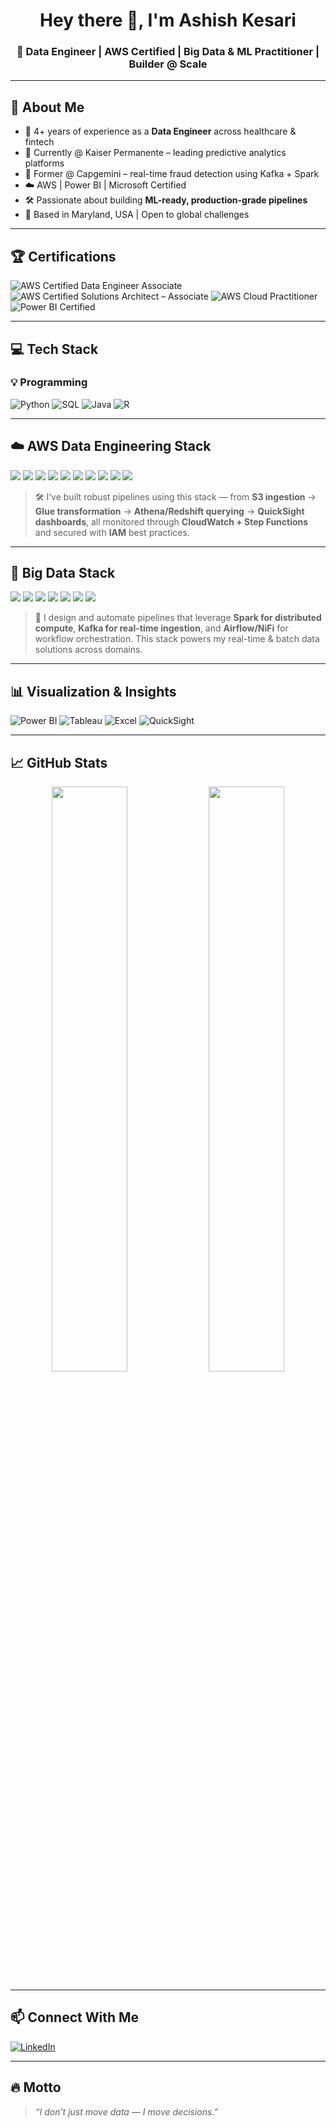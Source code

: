 <p align="center">

<h1 align="center">Hey there 👋, I'm Ashish Kesari</h1>
<h3 align="center">🚀 Data Engineer | AWS Certified | Big Data & ML Practitioner | Builder @ Scale</h3>

---

## 🌟 About Me

- 🎯 4+ years of experience as a **Data Engineer** across healthcare & fintech  
- 🏥 Currently @ Kaiser Permanente – leading predictive analytics platforms  
- 🔐 Former @ Capgemini – real-time fraud detection using Kafka + Spark  
- ☁️ AWS | Power BI | Microsoft Certified  
- 🛠️ Passionate about building **ML-ready, production-grade pipelines**  
- 📍 Based in Maryland, USA | Open to global challenges

---

## 🏆 Certifications

![AWS Certified Data Engineer Associate](https://img.shields.io/badge/AWS_Data_Engineer_Associate-FF9900?style=for-the-badge&logo=amazonaws&logoColor=white)
![AWS Certified Solutions Architect – Associate](https://img.shields.io/badge/AWS_Solutions_Architect_Associate-232F3E?style=for-the-badge&logo=amazonaws&logoColor=white)
![AWS Cloud Practitioner](https://img.shields.io/badge/AWS_Cloud_Practitioner-FF9900?style=for-the-badge&logo=amazonaws&logoColor=white)
![Power BI Certified](https://img.shields.io/badge/Microsoft_Power_BI_Data_Analyst-F2C811?style=for-the-badge&logo=powerbi&logoColor=black)

---

## 💻 Tech Stack

### 💡 Programming  
![Python](https://img.shields.io/badge/Python-3776AB?style=flat&logo=python&logoColor=white)
![SQL](https://img.shields.io/badge/SQL-003B57?style=flat&logo=postgresql&logoColor=white)
![Java](https://img.shields.io/badge/Java-ED8B00?style=flat&logo=openjdk&logoColor=white)
![R](https://img.shields.io/badge/R-276DC3?style=flat&logo=r&logoColor=white)

---

## ☁️ AWS Data Engineering Stack

<p>
  <img src="https://img.shields.io/badge/S3-569A31?style=for-the-badge&logo=amazonaws&logoColor=white" />
  <img src="https://img.shields.io/badge/Glue-232F3E?style=for-the-badge&logo=amazonaws&logoColor=white" />
  <img src="https://img.shields.io/badge/Athena-F58536?style=for-the-badge&logo=amazonaws&logoColor=white" />
  <img src="https://img.shields.io/badge/Redshift-8C4FFF?style=for-the-badge&logo=amazon-redshift&logoColor=white" />
  <img src="https://img.shields.io/badge/Lambda-FF9900?style=for-the-badge&logo=awslambda&logoColor=black" />
  <img src="https://img.shields.io/badge/Step%20Functions-232F3E?style=for-the-badge&logo=amazonaws&logoColor=white" />
  <img src="https://img.shields.io/badge/CloudWatch-FF9900?style=for-the-badge&logo=amazoncloudwatch&logoColor=white" />
  <img src="https://img.shields.io/badge/QuickSight-FFB300?style=for-the-badge&logo=amazonaws&logoColor=black" />
  <img src="https://img.shields.io/badge/IAM-232F3E?style=for-the-badge&logo=amazonaws&logoColor=white" />
  <img src="https://img.shields.io/badge/DynamoDB-4053D6?style=for-the-badge&logo=amazon-dynamodb&logoColor=white" />
</p>

> 🛠️ I’ve built robust pipelines using this stack — from **S3 ingestion** → **Glue transformation** → **Athena/Redshift querying** → **QuickSight dashboards**, all monitored through **CloudWatch + Step Functions** and secured with **IAM** best practices.

---

## 🔄 Big Data Stack

<p>
  <img src="https://img.shields.io/badge/Apache%20Spark-E25A1C?style=for-the-badge&logo=apachespark&logoColor=white" />
  <img src="https://img.shields.io/badge/Apache%20Kafka-231F20?style=for-the-badge&logo=apachekafka&logoColor=white" />
  <img src="https://img.shields.io/badge/Apache%20NiFi-005571?style=for-the-badge&logo=apache&logoColor=white" />
  <img src="https://img.shields.io/badge/Apache%20Hive-FDEE21?style=for-the-badge&logo=apachehive&logoColor=black" />
  <img src="https://img.shields.io/badge/Apache%20Airflow-017CEE?style=for-the-badge&logo=apacheairflow&logoColor=white" />
  <img src="https://img.shields.io/badge/Hadoop-66CCFF?style=for-the-badge&logo=apachehadoop&logoColor=white" />
  <img src="https://img.shields.io/badge/Snowflake-56B9EB?style=for-the-badge&logo=snowflake&logoColor=white" />
</p>

> 🔄 I design and automate pipelines that leverage **Spark for distributed compute**, **Kafka for real-time ingestion**, and **Airflow/NiFi** for workflow orchestration. This stack powers my real-time & batch data solutions across domains.

---

## 📊 Visualization & Insights

![Power BI](https://img.shields.io/badge/Power_BI-F2C811?style=flat&logo=powerbi&logoColor=black)
![Tableau](https://img.shields.io/badge/Tableau-E97627?style=flat&logo=tableau&logoColor=white)
![Excel](https://img.shields.io/badge/Excel-217346?style=flat&logo=microsoftexcel&logoColor=white)
![QuickSight](https://img.shields.io/badge/AWS_QuickSight-FF9900?style=flat&logo=amazonaws&logoColor=white)

---

## 📈 GitHub Stats

<p align="center">
  <img src="https://github-readme-stats.vercel.app/api?username=ashishkesari18&show_icons=true&theme=tokyonight&count_private=true" width="49%" />
  <img src="https://github-readme-stats.vercel.app/api/top-langs/?username=ashishkesari18&layout=compact&theme=tokyonight&hide=Cython" width="49%" />
</p>

---

## 📫 Connect With Me

[![LinkedIn](https://img.shields.io/badge/Ashish%20Kesari-0077B5?style=for-the-badge&logo=linkedin&logoColor=white)](https://linkedin.com/in/ashishk18)

---

## 🔥 Motto

> _“I don’t just move data — I move decisions.”_
